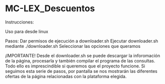 # MC-LEX_Descuentos
Instrucciones: 

Uso para desde linux

Pasos:
  Dar permisos de ejecución a downloader.sh
  Ejecutar downloader.sh mediante ./downloader.sh
  Seleccionar las opciones que queramos

¡IMPORTANTE! Desde el downloader.sh se puede descargar la inforomación de la página, procesarla y también compilar el programa de las consultas. Todo ello es imprescindible si queremos que el proyecto funcione. 
Si seguimos esta serie de pasos, por pantalla se nos mostrarán las diferentes ofertas de la página relacionadas con la plataforma elegida.
